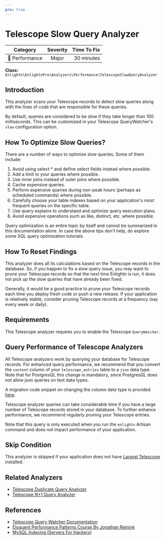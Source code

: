 ```yaml
---
pro: true
---
```


# Telescope Slow Query Analyzer <Badge text="PRO" type="tip"/>

| Category       | Severity   | Time To Fix  |
| -------------  |:----------:| ------------:|
| :rocket: Performance | Major | 30 minutes  |

**Class:** `Enlightn\EnlightnPro\Analyzers\Performance\TelescopeSlowQueryAnalyzer`

## Introduction

This analyzer scans your Telescope records to detect slow queries along with the lines of code that are responsible for these queries.

By default, queries are considered to be slow if they take longer than 100 milliseconds. This can be customized in your Telescope QueryWatcher's `slow` configuration option.

## How To Optimize Slow Queries?

There are a number of ways to optimize slow queries. Some of them include:

1. Avoid using select * and define select fields instead where possible.
2. Add a limit to your queries where possible.
3. Use inner joins instead of outer joins where possible.
4. Cache expensive queries.
5. Perform expensive queries during non-peak hours (perhaps as scheduled commands) where possible.
6. Carefully choose your table indexes based on your application's most frequent queries on the specific table.
7. Use query explains to understand and optimize query execution plans.
8. Avoid expensive operations such as like, distinct, etc. where possible.

Query optimization is an entire topic by itself and cannot be summarized in this documentation alone. In case the above tips don't help, do explore some SQL query optimization tutorials.

## How To Reset Findings

This analyzer does all its calculations based on the Telescope records in the database. So, if you happen to fix a slow query issue, you may want to prune your Telescope records so that the next time Enlightn is run, it does not pick up the slow queries that have already been fixed.

Generally, it would be a good practice to prune your Telescope records each time you deploy fresh code or push a new release. If your application is relatively stable, consider pruning Telescope records at a frequency (say every week or daily).

## Requirements

This Telescope analyzer requires you to enable the Telescope `QueryWatcher`.

## Query Performance of Telescope Analyzers

All Telescope analyzers work by querying your database for Telescope records. For enhanced query performance, we recommend that you convert the `content` column of your `telescope_entries` table to a `json` data type. Note that for PostgresQL this change is mandatory, since PostgresQL does not allow json queries on text data types.

A migration code snippet on changing the column data type is provided [here](telescope-cache-hit-ratio-analyzer.html#special-note-for-performance-of-telescope-analyzers).

Telescope analyzer queries can take considerable time if you have a large number of Telescope records stored in your database. To further enhance performance, we recommend regularly pruning your Telescope entries. 

Note that this query is only executed when you run the `enlightn` Artisan command and does not impact performance of your application.

## Skip Condition

This analyzer is skipped if your application does not have [Laravel Telescope](https://laravel.com/docs/telescope) installed.

## Related Analyzers

- [Telescope Duplicate Query Analyzer](telescope-duplicate-query-analyzer.html)
- [Telescope N+1 Query Analyzer](telescope-nplusone-query-analyzer.html)

## References

- [Telescope Query Watcher Documentation](https://laravel.com/docs/telescope#query-watcher)
- [Eloquent Performance Patterns Course By Jonathan Reinink](https://eloquent-course.reinink.ca/)
- [MySQL Indexing (Servers For Hackers)](https://serversforhackers.com/laravel-perf/mysql-indexing-one)